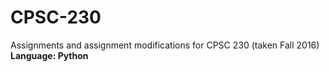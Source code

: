 # CPSC-230
Assignments and assignment modifications for CPSC 230 (taken Fall 2016)
**Language: Python**
